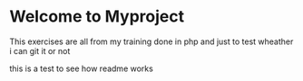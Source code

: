# Welcome to Myproject
This exercises are all from my training done in php and just to test wheather i can git it or not

this is a test to see how readme works
